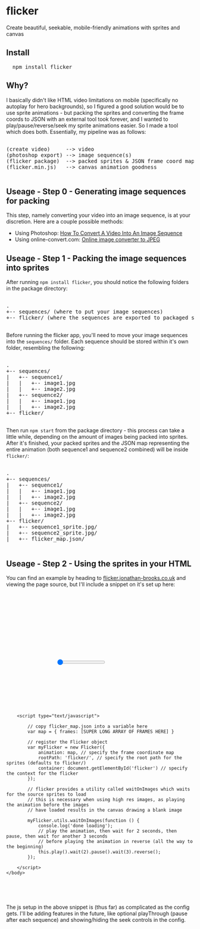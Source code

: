 # flicker
Create beautiful, seekable, mobile-friendly animations with sprites and canvas

## Install

<pre>
  npm install flicker
</pre>

## Why?

I basically didn't like HTML video limitations on mobile (specifically no autoplay for hero backgrounds), so I figured
a good solution would be to use sprite animations - but packing the sprites and converting the frame coords to JSON with an external tool
took forever, and I wanted to play/pause/reverse/seek my sprite animations easier. So I made a tool which does both.
Essentially, my pipeline was as follows:

<pre>

(create video)     --> video 
(photoshop export) --> image sequence(s)
(flicker package)  --> packed sprites &amp; JSON frame coord map
(flicker.min.js)   --> canvas animation goodness

</pre>

## Useage - Step 0 - Generating image sequences for packing

This step, namely converting your video into an image sequence, is at your discretion. Here are a couple possible methods:
* Using Photoshop: [How To Convert A Video Into An Image Sequence](https://ihatetomatoes.net/convert-video-image-sequence/)
* Using online-convert.com: [Online image converter to JPEG](http://image.online-convert.com/convert-to-jpg)

## Useage - Step 1 - Packing the image sequences into sprites

After running `npm install flicker`, you should notice the following folders in the package directory:

<pre>

.
+-- sequences/ (where to put your image sequences)
+-- flicker/ (where the sequences are exported to packaged sprites and frame coord map)

</pre>

Before running the flicker app, you'll need to move your image sequences into the `sequences/` folder. 
Each sequence should be stored within it's own folder, resembling the following: 

<pre>

.
+-- sequences/
|   +-- sequence1/
|   |	+-- image1.jpg 
|   |	+-- image2.jpg 
|   +-- sequence2/
|   |	+-- image1.jpg 
|   |	+-- image2.jpg 
+-- flicker/

</pre>

Then run `npm start` from the package directory - this process can take a little while, depending on the amount of images
being packed into sprites. After it's finished, your packed sprites and the JSON map representing the entire animation
(both sequence1 and sequence2 combined) will be inside `flicker/`:

<pre>

.
+-- sequences/
|   +-- sequence1/
|   |	+-- image1.jpg 
|   |	+-- image2.jpg 
|   +-- sequence2/
|   |	+-- image1.jpg 
|   |	+-- image2.jpg 
+-- flicker/
|   +-- sequence1_sprite.jpg/
|   +-- sequence2_sprite.jpg/
|   +-- flicker_map.json/

</pre>

## Useage - Step 2 - Using the sprites in your HTML

You can find an example by heading to [flicker.jonathan-brooks.co.uk](http://flicker.jonathan-brooks.co.uk) and viewing the page source,
but I'll include a snippet on it's set up here:

<pre>

<html>
	<head>
		<meta charset="utf-8">		
	</head>
	<body>
		<div id="flicker">
			<canvas class="canvas" height="841" width="1121"></canvas>
			<div class="controls">
				<input type="range" min="0" max="1" value="0" step="1" oninput="this.setAttribute('value', this.value);"/>
			</div>
			<div class="sprites" style="display: none;">
				<img class="sprite" src="flicker/sprite1.jpg" alt=" "/>
				<img class="sprite" src="flicker/sprite2.jpg" alt=" "/>				
			</div>		
		</div>				
		<script type="text/javascript" src="js/flicker.min.js"></script>
		<script type="text/javascript">

			// copy flicker_map.json into a variable here
			var map = { frames: [SUPER LONG ARRAY OF FRAMES HERE] } 

			// register the Flicker object
			var myFlicker = new Flicker({
				animation: map, // specify the frame coordinate map
				rootPath: 'flicker/', // specify the root path for the sprites (defaults to flicker/)
				container: document.getElementById('flicker') // specify the context for the flicker
			});

			// flicker provides a utility called waitOnImages which waits for the source sprites to load
			// this is necessary when using high res images, as playing the animation before the images
			// have loaded results in the canvas drawing a blank image

			myFlicker.utils.waitOnImages(function () {
				console.log('done loading');
				// play the animation, then wait for 2 seconds, then pause, then wait for another 3 seconds
				// before playing the animation in reverse (all the way to the beginning)
				this.play().wait(2).pause().wait(3).reverse(); 
			});

		</script>
	</body>
</html>

</pre>

The js setup in the above snippet is (thus far) as complicated as the config gets. I'll be adding features in the future,
like optional playThrough (pause after each sequence) and showing/hiding the seek controls in the config.